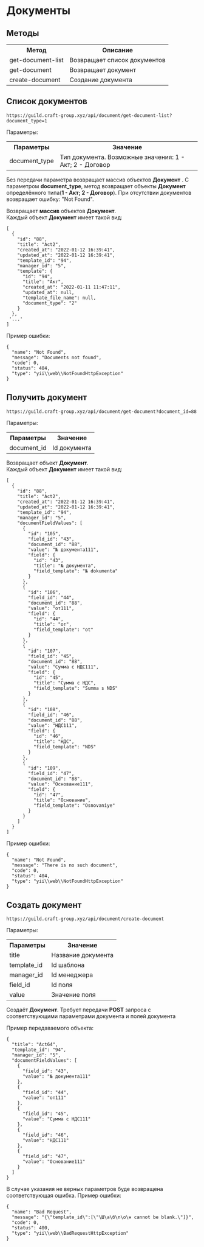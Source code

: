 # Документы

## Методы
<table>
    <tr>
        <th>
            Метод
        </th>
        <th>
            Описание
        </th>
    </tr>
    <tr>
        <td>
            get-document-list
        </td>
        <td>
            Возвращает список документов 
        </td>
    </tr>
    <tr>
        <td>
            get-document
        </td>
        <td>
            Возвращает документ 
        </td>
    </tr>
    <tr>
        <td>
            create-document
        </td>
        <td>
            Создание документа 
        </td>
    </tr>
</table>

## Список документов

`https://guild.craft-group.xyz/api/document/get-document-list?document_type=1`
<p>
    Параметры:
</p>
<table>
    <tr>
        <th>
            Параметры
        </th>
        <th>
            Значение
        </th>
    </tr>
    <tr>
        <td>
            document_type
        </td>
        <td>
            Тип документа. Возможные значения: 1 - Акт; 2 - Договор
        </td>
    </tr>
</table>
<p>
    Без передачи параметра возвращает массив объектов <b>Документ</b> . С параметром <b>document_type</b>, 
метод возвращает объекты <b>Документ</b> определённого типа(<b>1 - Акт; 2 - Договор</b>).
 При отсутствии документов возвращает ошибку: "Not Found".
</p>

<p>
    Возвращает <b>массив</b> объектов <b>Документ</b>. <br>
    Каждый объект <b>Документ</b> имеет такой вид:
</p>

```json5
[
  {
    "id": "88",
    "title": "Act2",
    "created_at": "2022-01-12 16:39:41",
    "updated_at": "2022-01-12 16:39:41",
    "template_id": "94",
    "manager_id": "5",
    "template": {
      "id": "94",
      "title": "Акт",
      "created_at": "2022-01-11 11:47:11",
      "updated_at": null,
      "template_file_name": null,
      "document_type": "2"
    }
  },
 '...'
]
```
<p>
    Пример ошибки:
</p>

```json5
{
  "name": "Not Found",
  "message": "Documents not found",
  "code": 0,
  "status": 404,
  "type": "yii\\web\\NotFoundHttpException"
}
```

## Получить документ

`https://guild.craft-group.xyz/api/document/get-document?document_id=88`
<p>
    Параметры:
</p>
<table>
    <tr>
        <th>
            Параметры
        </th>
        <th>
            Значение
        </th>
    </tr>
    <tr>
        <td>
            document_id
        </td>
        <td>
            Id документа
        </td>
    </tr>
</table>

<p>
    Возвращает объект <b>Документ</b>. <br>
    Каждый объект <b>Документ</b> имеет такой вид:
</p>

```json5
[
  {
    "id": "88",
    "title": "Act2",
    "created_at": "2022-01-12 16:39:41",
    "updated_at": "2022-01-12 16:39:41",
    "template_id": "94",
    "manager_id": "5",
    "documentFieldValues": [
      {
        "id": "105",
        "field_id": "43",
        "document_id": "88",
        "value": "№ документа111",
        "field": {
          "id": "43",
          "title": "№ документа",
          "field_template": "№ dokumenta"
        }
      },
      {
        "id": "106",
        "field_id": "44",
        "document_id": "88",
        "value": "от111",
        "field": {
          "id": "44",
          "title": "от",
          "field_template": "ot"
        }
      },
      {
        "id": "107",
        "field_id": "45",
        "document_id": "88",
        "value": "Сумма с НДС111",
        "field": {
          "id": "45",
          "title": "Сумма с НДС",
          "field_template": "Summa s NDS"
        }
      },
      {
        "id": "108",
        "field_id": "46",
        "document_id": "88",
        "value": "НДС111",
        "field": {
          "id": "46",
          "title": "НДС",
          "field_template": "NDS"
        }
      },
      {
        "id": "109",
        "field_id": "47",
        "document_id": "88",
        "value": "Основание111",
        "field": {
          "id": "47",
          "title": "Основание",
          "field_template": "Osnovaniye"
        }
      }
    ]
  }
]
```
<p>
    Пример ошибки:
</p>

```json5
{
  "name": "Not Found",
  "message": "There is no such document",
  "code": 0,
  "status": 404,
  "type": "yii\\web\\NotFoundHttpException"
}
```

## Создать документ

`https://guild.craft-group.xyz/api/document/create-document`
<p>
    Параметры:
</p>
<table>
    <tr>
        <th>
            Параметры
        </th>
        <th>
            Значение
        </th>
    </tr>
    <tr>
        <td>
            title
        </td>
        <td>
            Название документа
        </td>
    </tr>
    <tr>
        <td>
            template_id
        </td>
        <td>
            Id шаблона
        </td>
    </tr>
    <tr>
        <td>
            manager_id
        </td>
        <td>
            Id менеджера
        </td>
    </tr>
    <tr>
        <td>
            field_id
        </td>
        <td>
            Id поля
        </td>
    </tr>
    <tr>
        <td>
            value
        </td>
        <td>
            Значение поля
        </td>
    </tr>
</table>

<p>
    Создаёт <b>Документ</b>. Требует передачи <b>POST</b> запроса с соответствующими
параметрами документа и полей документа
</p>

<p>
    Пример передаваемого объекта:
</p>

```json5
{
  "title": "Act64",
  "template_id": "94",
  "manager_id": "5",
  "documentFieldValues": [
    {
      "field_id": "43",
      "value": "№ документа111"
    },
    {
      "field_id": "44",
      "value": "от111"
    },
    {
      "field_id": "45",
      "value": "Сумма с НДС111"
    },
    {
      "field_id": "46",
      "value": "НДС111"
    },
    {
      "field_id": "47",
      "value": "Основание111"
    }
  ]
}
```
<p>
    В случае указания не верных параметров буде возвращена соответствующая ошибка. Пример ошибки:
</p>

```json5
{
  "name": "Bad Request",
  "message": "{\"template_id\":[\"\Ш\а\б\л\о\н cannot be blank.\"]}",
  "code": 0,
  "status": 400,
  "type": "yii\\web\\BadRequestHttpException"
}
```